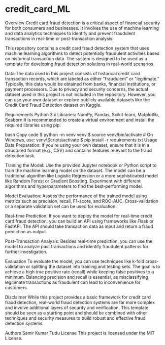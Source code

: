 # credit_card_ML
Overview
Credit card fraud detection is a critical aspect of financial security for both consumers and businesses. It involves the use of machine learning and data analytics techniques to identify and prevent fraudulent transactions in real-time or post-transaction analysis.

This repository contains a credit card fraud detection system that uses machine learning algorithms to detect potentially fraudulent activities based on historical transaction data. The system is designed to be used as a template for developing fraud detection solutions in real-world scenarios.

Data
The data used in this project consists of historical credit card transaction records, which are labeled as either "fraudulent" or "legitimate." Typically, this data would be obtained from banks, financial institutions, or payment processors. Due to privacy and security concerns, the actual dataset used in this project is not included in the repository. However, you can use your own dataset or explore publicly available datasets like the Credit Card Fraud Detection dataset on Kaggle.

Requirements
Python 3.x
Libraries: NumPy, Pandas, Scikit-learn, Matplotlib, Seaborn
It is recommended to create a virtual environment and install the required libraries using pip:

bash
Copy code
$ python -m venv venv
$ source venv/bin/activate  # On Windows, use: venv\Scripts\activate
$ pip install -r requirements.txt
Usage
Data Preparation: If you're using your own dataset, ensure that it is in a structured format (e.g., CSV) and contains features relevant to the fraud detection task.

Training the Model: Use the provided Jupyter notebook or Python script to train the machine learning model on the dataset. The model can be a traditional algorithm like Logistic Regression or a more sophisticated model like Random Forest or Gradient Boosting. Experiment with different algorithms and hyperparameters to find the best-performing model.

Model Evaluation: Assess the performance of the trained model using metrics such as precision, recall, F1-score, and ROC-AUC. Cross-validation or a separate validation set can be used for evaluation.

Real-time Prediction: If you want to deploy the model for real-time credit card fraud detection, you can build an API using frameworks like Flask or FastAPI. The API should take transaction data as input and return a fraud prediction as output.

Post-Transaction Analysis: Besides real-time prediction, you can use the model to analyze past transactions and identify fraudulent patterns for further investigation.

Evaluation
To evaluate the model, you can use techniques like k-fold cross-validation or splitting the dataset into training and testing sets. The goal is to achieve a high true positive rate (recall) while keeping false positives to a minimum. Balancing precision and recall is essential, as misclassifying legitimate transactions as fraudulent can lead to inconvenience for customers.

Disclaimer
While this project provides a basic framework for credit card fraud detection, real-world fraud detection systems are far more complex and involve additional layers of security and verification. This template should be seen as a starting point and should be combined with other techniques and security measures to build robust and effective fraud detection systems.

Authors
Samir Kumar Tudu
License
This project is licensed under the MIT License.
